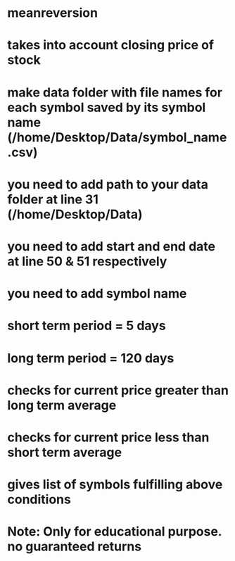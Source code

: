 # meanreversion
# takes into account closing price of stock
# make data folder with file names for each symbol saved by its symbol name (/home/Desktop/Data/symbol_name.csv)
# you need to add path to your data folder at line 31 (/home/Desktop/Data)
# you need to add start and end date at line 50 & 51 respectively
# you need to add symbol name
# short term period = 5 days
# long term period = 120 days
# checks for current price greater than long term average
# checks for current price less than short term average
# gives list of symbols fulfilling above conditions
# Note: Only for educational purpose. no guaranteed returns
